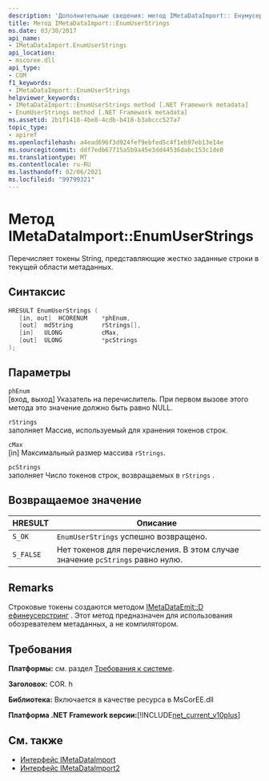 ```yaml
---
description: 'Дополнительные сведения: метод IMetaDataImport:: Енумусерстрингс'
title: Метод IMetaDataImport::EnumUserStrings
ms.date: 03/30/2017
api_name:
- IMetaDataImport.EnumUserStrings
api_location:
- mscoree.dll
api_type:
- COM
f1_keywords:
- IMetaDataImport::EnumUserStrings
helpviewer_keywords:
- IMetaDataImport::EnumUserStrings method [.NET Framework metadata]
- EnumUserStrings method [.NET Framework metadata]
ms.assetid: 2b1f1418-4be8-4cdb-b418-b3abccc527a7
topic_type:
- apiref
ms.openlocfilehash: a4ead696f3d924fef9ebfed5c4f1eb97eb13e14e
ms.sourcegitcommit: ddf7edb67715a5b9a45e3dd44536dabc153c1de0
ms.translationtype: MT
ms.contentlocale: ru-RU
ms.lasthandoff: 02/06/2021
ms.locfileid: "99799321"
---
```

# <a name="imetadataimportenumuserstrings-method"></a>Метод IMetaDataImport::EnumUserStrings

Перечисляет токены String, представляющие жестко заданные строки в текущей области метаданных.  
  
## <a name="syntax"></a>Синтаксис  
  
```cpp  
HRESULT EnumUserStrings (  
   [in, out]  HCORENUM    *phEnum,  
   [out]  mdString        rStrings[],  
   [in]   ULONG           cMax,  
   [out]  ULONG           *pcStrings  
);  
```  
  
## <a name="parameters"></a>Параметры  

 `phEnum`  
 [вход, выход] Указатель на перечислитель. При первом вызове этого метода это значение должно быть равно NULL.  
  
 `rStrings`  
 заполняет Массив, используемый для хранения токенов строк.  
  
 `cMax`  
 [in] Максимальный размер массива `rStrings`.  
  
 `pcStrings`  
 заполняет Число токенов строк, возвращаемых в `rStrings` .  
  
## <a name="return-value"></a>Возвращаемое значение  
  
|HRESULT|Описание|  
|-------------|-----------------|  
|`S_OK`|`EnumUserStrings` успешно возвращено.|  
|`S_FALSE`|Нет токенов для перечисления. В этом случае значение `pcStrings` равно нулю.|  
  
## <a name="remarks"></a>Remarks  

 Строковые токены создаются методом [IMetaDataEmit::D ефинеусерстринг](imetadataemit-defineuserstring-method.md) . Этот метод предназначен для использования обозревателем метаданных, а не компилятором.  
  
## <a name="requirements"></a>Требования  

 **Платформы:** см. раздел [Требования к системе](../../get-started/system-requirements.md).  
  
 **Заголовок:** COR. h  
  
 **Библиотека:** Включается в качестве ресурса в MsCorEE.dll  
  
 **Платформа .NET Framework версии:**[!INCLUDE[net_current_v10plus](../../../../includes/net-current-v10plus-md.md)]  
  
## <a name="see-also"></a>См. также

- [Интерфейс IMetaDataImport](imetadataimport-interface.md)
- [Интерфейс IMetaDataImport2](imetadataimport2-interface.md)
